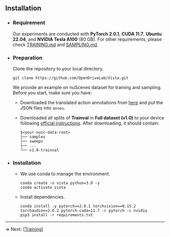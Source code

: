## Installation

- ### Requirement

  Our experiments are conducted with **PyTorch 2.0.1**, **CUDA 11.7**, **Ubuntu 22.04**, and **NVIDIA Tesla A100** (80 GB). For other requirements, please check [TRAINING.md](https://github.com/OpenDriveLab/Vista/blob/main/docs/TRAINING.md) and [SAMPLING.md](https://github.com/OpenDriveLab/Vista/blob/main/docs/SAMPLING.md).

- ### Preparation

  Clone the repository to your local directory.

  ```shell
  git clone https://github.com/OpenDriveLab/Vista.git
  ```

  We provide an example on nuScenes dataset for training and sampling. Before you start, make sure you have:
  
  - Downloaded the translated action annotations from [here](https://drive.google.com/drive/folders/1JpZObdR0OXagCbnPZfMSI8vhGLom5pht?usp=sharing) and put the JSON files into `annos`.
    
  - Downloaded all splits of **Trainval** in **Full dataset (v1.0)** to your device following [official instructions](https://www.nuscenes.org/download). After downloading, it should contain:

    ```
    $<your-nusc-data-root>
    ├── samples
    ├── sweeps
    ├── ...
    └── v1.0-trainval
    ```

- ### Installation

  - We use conda to manage the environment.

    ```shell
    conda create -n vista python=3.9 -y
    conda activate vista
    ```
  
  - Install dependencies.
  
    ```shell
    conda install -y pytorch==2.0.1 torchvision==0.15.2 torchaudio==2.0.2 pytorch-cuda=11.7 -c pytorch -c nvidia
    pip3 install -r requirements.txt
    ```

---

=> Next: [[Training](https://github.com/OpenDriveLab/Vista/blob/main/docs/TRAINING.md)]
